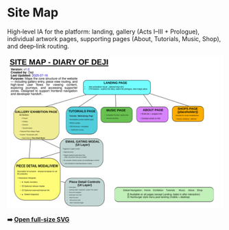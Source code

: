 # Site Map

High‑level IA for the platform: landing, gallery (Acts I–III + Prologue), individual artwork pages, supporting pages (About, Tutorials, Music, Shop), and deep‑link routing.

![Preview](assets/site-map.svg)

**➡️ [Open full-size SVG](assets/site-map.svg)**